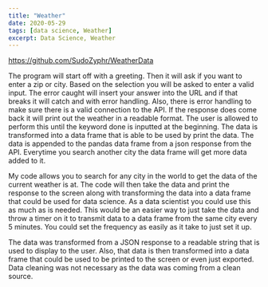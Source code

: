 ```yaml
---
title: "Weather"
date: 2020-05-29
tags: [data science, Weather]
excerpt: Data Science, Weather
---
```


https://github.com/SudoZyphr/WeatherData

The program will start off with a greeting. Then it will ask if you want to enter a zip or city. Based on the selection you will be asked to enter a valid input. The error caught will insert your answer into the URL and if that breaks it will catch and with error handling. Also, there is error handling to make sure there is a valid connection to the API. If the response does come back it will print  out the weather in a readable format. The user is allowed to perform this until the keyword done is inputted at the beginning. The data is transformed into a data frame that is able to be used by print the data. The data is appended to the pandas data frame from a json response from the API. Everytime you search another city the data frame will get more data added to it.

My code allows you to search for any city in the world to get the data of the current weather is at. The code will then take the data and print the response to the screen along with transforming the data into a data frame that could be used for data science. As a data scientist you could use this as much as is needed. This would be an easier way to just take the data and throw a timer on it to transmit data to a data frame from the same city every 5 minutes. You could set the frequency as easily as it take to just set it up.

The data was transformed from a JSON response to a readable string that is used to display to the user. Also, that data is then transformed into a data frame that could be used to be printed to the screen or even just exported. Data cleaning was not necessary as the data was coming from a clean source.
